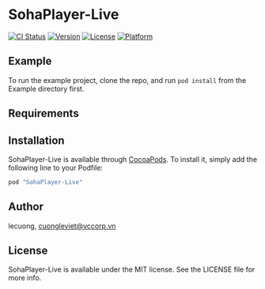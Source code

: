 # SohaPlayer-Live

[![CI Status](http://img.shields.io/travis/lecuong/SohaPlayer-Live.svg?style=flat)](https://travis-ci.org/lecuong/SohaPlayer-Live)
[![Version](https://img.shields.io/cocoapods/v/SohaPlayer-Live.svg?style=flat)](http://cocoapods.org/pods/SohaPlayer-Live)
[![License](https://img.shields.io/cocoapods/l/SohaPlayer-Live.svg?style=flat)](http://cocoapods.org/pods/SohaPlayer-Live)
[![Platform](https://img.shields.io/cocoapods/p/SohaPlayer-Live.svg?style=flat)](http://cocoapods.org/pods/SohaPlayer-Live)

## Example

To run the example project, clone the repo, and run `pod install` from the Example directory first.

## Requirements

## Installation

SohaPlayer-Live is available through [CocoaPods](http://cocoapods.org). To install
it, simply add the following line to your Podfile:

```ruby
pod "SohaPlayer-Live"
```

## Author

lecuong, cuongleviet@vccorp.vn

## License

SohaPlayer-Live is available under the MIT license. See the LICENSE file for more info.

